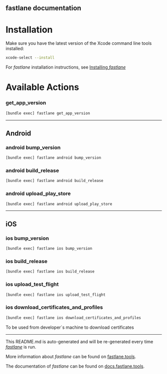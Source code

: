 fastlane documentation
----

# Installation

Make sure you have the latest version of the Xcode command line tools installed:

```sh
xcode-select --install
```

For _fastlane_ installation instructions, see [Installing _fastlane_](https://docs.fastlane.tools/#installing-fastlane)

# Available Actions

### get_app_version

```sh
[bundle exec] fastlane get_app_version
```



----


## Android

### android bump_version

```sh
[bundle exec] fastlane android bump_version
```



### android build_release

```sh
[bundle exec] fastlane android build_release
```



### android upload_play_store

```sh
[bundle exec] fastlane android upload_play_store
```



----


## iOS

### ios bump_version

```sh
[bundle exec] fastlane ios bump_version
```



### ios build_release

```sh
[bundle exec] fastlane ios build_release
```



### ios upload_test_flight

```sh
[bundle exec] fastlane ios upload_test_flight
```



### ios download_certificates_and_profiles

```sh
[bundle exec] fastlane ios download_certificates_and_profiles
```

To be used from developer`s machine to download certificates

----

This README.md is auto-generated and will be re-generated every time [_fastlane_](https://fastlane.tools) is run.

More information about _fastlane_ can be found on [fastlane.tools](https://fastlane.tools).

The documentation of _fastlane_ can be found on [docs.fastlane.tools](https://docs.fastlane.tools).
